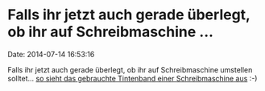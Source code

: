 Falls ihr jetzt auch gerade überlegt, ob ihr auf Schreibmaschine \...
=====================================================================

Date: 2014-07-14 16:53:16

Falls ihr jetzt auch gerade überlegt, ob ihr auf Schreibmaschine
umstellen solltet... [so sieht das gebrauchte Tintenband einer
Schreibmaschine
aus](https://twitter.com/Linuzifer/status/488693775490097152/photo/1)
:-)
